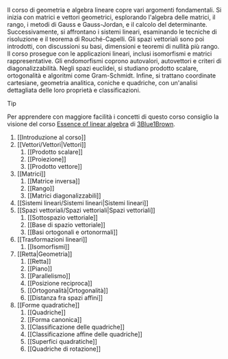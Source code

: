 Il corso di geometria e algebra lineare copre vari argomenti fondamentali. Si inizia con matrici e vettori geometrici, esplorando l'algebra delle matrici, il rango, i metodi di Gauss e Gauss-Jordan, e il calcolo del determinante. Successivamente, si affrontano i sistemi lineari, esaminando le tecniche di risoluzione e il teorema di Rouché-Capelli. Gli spazi vettoriali sono poi introdotti, con discussioni su basi, dimensioni e teoremi di nullità più rango. Il corso prosegue con le applicazioni lineari, inclusi isomorfismi e matrici rappresentative. Gli endomorfismi coprono autovalori, autovettori e criteri di diagonalizzabilità. Negli spazi euclidei, si studiano prodotto scalare, ortogonalità e algoritmi come Gram-Schmidt. Infine, si trattano coordinate cartesiane, geometria analitica, coniche e quadriche, con un'analisi dettagliata delle loro proprietà e classificazioni.

>[!tip]
>Per apprendere con maggiore facilità i concetti di questo corso consiglio la visione del corso [Essence of linear algebra](https://www.youtube.com/playlist?list=PLZHQObOWTQDPD3MizzM2xVFitgF8hE_ab) di [3Blue1Brown](https://www.youtube.com/@3blue1brown).

1. [[Introduzione al corso]]
2. [[Vettori/Vettori|Vettori]]
	1. [[Prodotto scalare]]
	2. [[Proiezione]]
	3. [[Prodotto vettore]]
3. [[Matrici]]
	1. [[Matrice inversa]]
	2. [[Rango]]
	3. [[Matrici diagonalizzabili]]
4. [[Sistemi lineari/Sistemi lineari|Sistemi lineari]]
5. [[Spazi vettoriali/Spazi vettoriali|Spazi vettoriali]]
	1. [[Sottospazio vettoriale]]
	2. [[Base di spazio vettoriale]]
	3. [[Basi ortogonali e ortonormali]]
6. [[Trasformazioni lineari]]
	1. [[Isomorfismi]]
7. [[Retta|Geometria]]
	1. [[Retta]]
	2. [[Piano]]
	3. [[Parallelismo]]
	4. [[Posizione reciproca]]
	5. [[Ortogonalità|Ortogonalità]]
	6. [[Distanza fra spazi affini]]
8. [[Forme quadratiche]]
	1. [[Quadriche]]
	2. [[Forma canonica]]
	3. [[Classificazione delle quadriche]]
	4. [[Classificazione affine delle quadriche]]
	5. [[Superfici quadratiche]]
	6. [[Quadriche di rotazione]]

